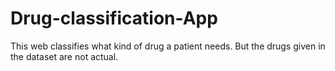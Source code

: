 # Drug-classification-App
This web classifies what kind of drug a patient needs. But the drugs given in the dataset are not actual.
